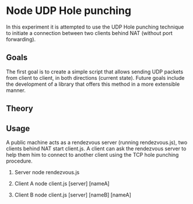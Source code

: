 Node UDP Hole punching
=========================

In this experiment it is attempted to use the UDP Hole punching technique to
initiate a connection between two clients behind NAT (without port forwarding).

Goals
-------------------------

The first goal is to create a simple script that allows sending UDP packets 
from client to client, in both directions (current state).
Future goals include the development of a library that offers this method in a
more extensible manner.

Theory
-------------------------

Usage
-------------------------
A public machine acts as a rendezvous server (running rendezvous.js), two
clients behind NAT start client.js.
A client can ask the rendezvous server to help them him to connect to another
client using the TCP hole punching procedure.

1. Server
    node rendezvous.js

2. Client A
    node client.js [server] [nameA]

3. Client B
    node client.js [server] [nameB] [nameA]


